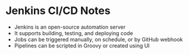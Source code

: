 # Jenkins CI/CD Notes

- Jenkins is an open-source automation server
- It supports building, testing, and deploying code
- Jobs can be triggered manually, on schedule, or by GitHub webhook
- Pipelines can be scripted in Groovy or created using UI
